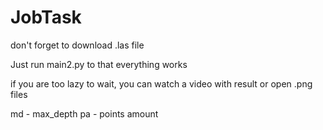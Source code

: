 # JobTask

don't forget to download .las file

Just run main2.py to that everything works

if you are too lazy to wait, you can watch a video with result or open .png files

md - max_depth
pa - points amount
